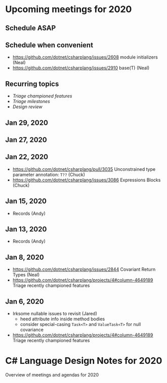 ﻿# Upcoming meetings for 2020

## Schedule ASAP

## Schedule when convenient

- https://github.com/dotnet/csharplang/issues/2608 module initializers (Neal)
- https://github.com/dotnet/csharplang/issues/2910 base(T) (Neal)

## Recurring topics

- *Triage championed features*
- *Triage milestones*
- *Design review*

## Jan 29, 2020

## Jan 27, 2020

## Jan 22, 2020

- https://github.com/dotnet/csharplang/pull/3035 Unconstrained type parameter annotation: `T??` (Chuck)
- https://github.com/dotnet/csharplang/issues/3086 Expressions Blocks (Chuck)

## Jan 15, 2020

- Records (Andy)

## Jan 13, 2020

- Records (Andy)

## Jan 8, 2020

- https://github.com/dotnet/csharplang/issues/2844 Covariant Return Types (Neal)
- https://github.com/dotnet/csharplang/projects/4#column-4649189 Triage recently championed features

## Jan 6, 2020

- Irksome nullable issues to revisit (Jared)
    - heed attribute info inside method bodies
    - consider special-casing `Task<T>` and `ValueTask<T>` for null covariance
- https://github.com/dotnet/csharplang/projects/4#column-4649189 Triage recently championed features

# C# Language Design Notes for 2020

Overview of meetings and agendas for 2020
